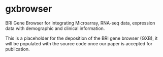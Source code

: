 gxbrowser
=========

BRI Gene Browser for integrating Microarray, RNA-seq data, expression data with demographic and clinical information.

This is a placeholder for the deposition of the BRI gene browser (GXB), it will be populated with the source code once our paper is accepted for publication.